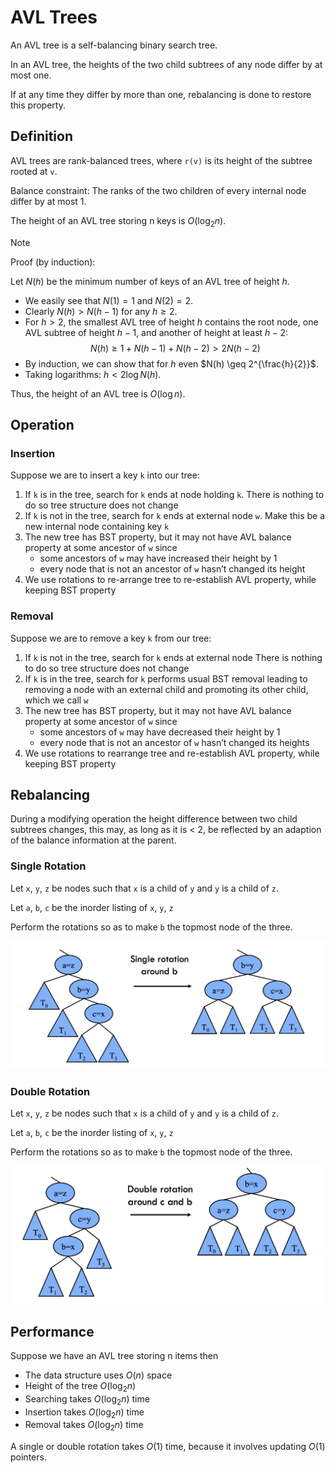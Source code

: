 # AVL Trees

An AVL tree is a self-balancing binary search tree.

In an AVL tree, the heights of the two child subtrees of any node differ by at most one.

If at any time they differ by more than one, rebalancing is done to restore this property. 

## Definition

AVL trees are rank-balanced trees, where `r(v)` is its height of the subtree rooted at `v`.

Balance constraint: The ranks of the two children of every internal node differ by at most 1.

The height of an AVL tree storing n keys is $O(\log_2n)$.

> [!NOTE]
> Proof (by induction):
> 
> Let $N(h)$ be the minimum number of keys of an AVL tree of height $h$.
> - We easily see that $N(1) = 1$ and $N(2) = 2$.
> - Clearly $N(h) > N(h-1)$ for any $h \geq 2$.
> - For $h > 2$, the smallest AVL tree of height $h$ contains the root node,
>   one AVL subtree of height $h-1$, and another of height at least $h-2$:
>   $$N(h) \geq 1 + N(h-1) + N(h-2) > 2N(h-2)$$
> - By induction, we can show that for $h$ even $N(h) \geq 2^{\frac{h}{2}}$.
> - Taking logarithms: $h < 2 \log N(h)$.
>
> Thus, the height of an AVL tree is $O(\log n)$.

## Operation

### Insertion

Suppose we are to insert a key `k` into our tree:

1. If `k` is in the tree, search for `k` ends at node holding `k`. There is nothing to do so tree structure does not change
2. If `k` is not in the tree, search for `k` ends at external node `w`. Make this be a new internal node containing key `k`
3. The new tree has BST property, but it may not have AVL balance property at some ancestor of `w` since
    - some ancestors of `w` may have increased their height by 1
    - every node that is not an ancestor of `w` hasn’t changed its height
4. We use rotations to re-arrange tree to re-establish AVL property, while keeping BST property

### Removal

Suppose we are to remove a key `k` from our tree:

1. If `k` is not in the tree, search for `k` ends at external node
There is nothing to do so tree structure does not change
2. If `k` is in the tree, search for `k` performs usual BST removal
leading to removing a node with an external child and
promoting its other child, which we call `w`
3. The new tree has BST property, but it may not have AVL
balance property at some ancestor of `w` since
    - some ancestors of `w` may have decreased their height by 1
    - every node that is not an ancestor of `w` hasn’t changed its heights
4. We use rotations to rearrange tree and re-establish AVL
property, while keeping BST property

## Rebalancing

During a modifying operation the height difference between two child subtrees changes, this may, as long as it is < 2, be reflected by an adaption of the balance information at the parent.

### Single Rotation

Let `x`, `y`, `z` be nodes such that `x` is a child of `y` and `y` is a child of `z`.

Let `a`, `b`, `c` be the inorder listing of `x`, `y`, `z`

Perform the rotations so as to make `b` the topmost node of the three.

![single-rotation](images/single-rotation.png)

### Double Rotation

Let `x`, `y`, `z` be nodes such that `x` is a child of `y` and `y` is a child of `z`.

Let `a`, `b`, `c` be the inorder listing of `x`, `y`, `z`

Perform the rotations so as to make `b` the topmost node of the three.

![double-rotation](images/double-rotation.png)

## Performance

Suppose we have an AVL tree storing n items then
- The data structure uses $O(n)$ space
- Height of the tree $O(\log_2n)$
- Searching takes $O(\log_2n)$ time
- Insertion takes $O(\log_2n)$ time
- Removal takes $O(\log_2n)$ time

A single or double rotation takes $O(1)$ time, because it involves updating $O(1)$ pointers.
